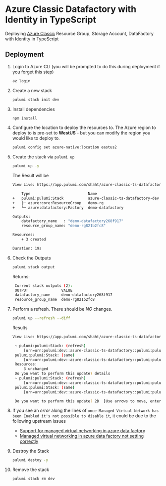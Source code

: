 # Azure Classic Datafactory with Identity in TypeScript

Deploying [Azure Classic](https://www.pulumi.com/registry/packages/azure/api-docs/) Resource Group, Storage Account, DataFactory with Identity in TypeScript

## Deployment

1. Login to Azure CLI (you will be prompted to do this during deployment if you forget this step)

    ```bash
    az login
    ```

1. Create a new stack

    ```bash
    pulumi stack init dev
    ```
1. Install dependencies
    ```bash
    npm install
    ```

1. Configure the location to deploy the resources to. The Azure region to deploy to is pre-set to **WestUS** - but you can modify the region you would like to deploy to.

    ```bash
    pulumi config set azure-native:location eastus2
    ```
1. Create the stack via `pulumi up`
    ```bash
    pulumi up -y
    ```

    The Result will be
    ```bash
    View Live: https://app.pulumi.com/shaht/azure-classic-ts-datafactory/dev/updates/3

        Type                          Name                              Status      
    +   pulumi:pulumi:Stack           azure-classic-ts-datafactory-dev  created     
    +   ├─ azure:core:ResourceGroup   demo-rg                           created     
    +   └─ azure:datafactory:Factory  demo-datafactory                  created     
    
    Outputs:
        datafactory_name   : "demo-datafactory268f917"
        resource_group_name: "demo-rg821b2fc8"

    Resources:
        + 3 created

    Duration: 19s
    ```

1. Check the Outputs
   ```bash
   pulumi stack output
   ```
   Returns:
   ```bash
    Current stack outputs (2):
    OUTPUT               VALUE
    datafactory_name     demo-datafactory268f917
    resource_group_name  demo-rg821b2fc8
   ```

1. Perform a refresh. There should be *NO* changes.
   ```bash
   pulumi up --refresh --diff
   ```

   Results
   ```bash
   View Live: https://app.pulumi.com/shaht/azure-classic-ts-datafactory/dev/previews/316f62ee-e373-4551-8aa2-0042be59f2dd

    ~ pulumi:pulumi:Stack: (refresh)
        [urn=urn:pulumi:dev::azure-classic-ts-datafactory::pulumi:pulumi:Stack::azure-classic-ts-datafactory-dev]
    pulumi:pulumi:Stack: (same)
        [urn=urn:pulumi:dev::azure-classic-ts-datafactory::pulumi:pulumi:Stack::azure-classic-ts-datafactory-dev]
    Resources:              
        3 unchanged
    Do you want to perform this update? details
    ~ pulumi:pulumi:Stack: (refresh)
        [urn=urn:pulumi:dev::azure-classic-ts-datafactory::pulumi:pulumi:Stack::azure-classic-ts-datafactory-dev]
    pulumi:pulumi:Stack: (same)
        [urn=urn:pulumi:dev::azure-classic-ts-datafactory::pulumi:pulumi:Stack::azure-classic-ts-datafactory-dev]

    Do you want to perform this update? 2D  [Use arrows to move, enter to select, type to filter]
    ```

1. If you see an *error* along the lines of `once Managed Virtual Network has been Enabled it's not possible to disable it`, it could be
   due to the following upstream issues
   - [Support for managed virtual networking in azure data factory](https://github.com/hashicorp/terraform-provider-azurerm/issues/10542#issuecomment-891583123)
   - [Managed virtual networking in azure data factory not setting correctly](https://github.com/hashicorp/terraform-provider-azurerm/issues/12949)

1. Destroy the Stack
   ```bash
   pulumi destoy -y
   ```
1. Remove the stack
   ```bash
   pulumi stack rm dev
   ```